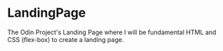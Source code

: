 # LandingPage
The Odin Project's Landing Page where I will be fundamental HTML and CSS (flex-box) to create a landing page.
